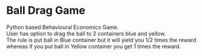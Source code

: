 # Ball Drag Game
Python based Behavioural Economics Game.
<br>
User has option to drag the ball to 2 containers blue and yellow.
<br>
The rule is put ball in Blue container but it will yield you 1/2 times the reward whereas if you put ball in Yellow container you get 1 times the reward.